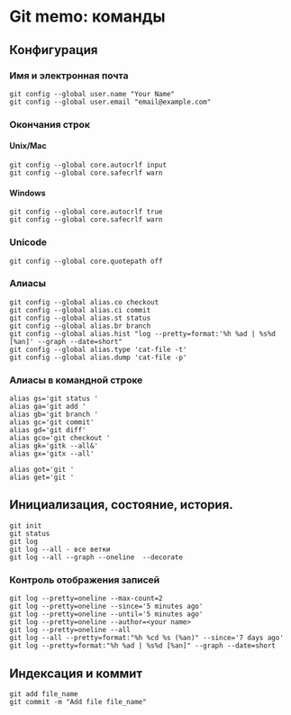 # Git memo: команды

## Конфигурация

### Имя и электронная почта

    git config --global user.name "Your Name"
    git config --global user.email "email@example.com"

### Окончания строк

#### Unix/Mac

    git config --global core.autocrlf input
    git config --global core.safecrlf warn

#### Windows

    git config --global core.autocrlf true
    git config --global core.safecrlf warn

### Unicode

    git config --global core.quotepath off

### Алиасы
    git config --global alias.co checkout
    git config --global alias.ci commit
    git config --global alias.st status
    git config --global alias.br branch
    git config --global alias.hist "log --pretty=format:'%h %ad | %s%d [%an]' --graph --date=short"
    git config --global alias.type 'cat-file -t'
    git config --global alias.dump 'cat-file -p'

### Алиасы в командной строке
    alias gs='git status '
    alias ga='git add '
    alias gb='git branch '
    alias gc='git commit'
    alias gd='git diff'
    alias gco='git checkout '
    alias gk='gitk --all&'
    alias gx='gitx --all'

    alias got='git '
    alias get='git '

## Инициализация, состояние, история.
    git init
    git status
    git log 
    git log --all - все ветки
    git log --all --graph --oneline  --decorate

### Контроль отображения записей
    git log --pretty=oneline --max-count=2
    git log --pretty=oneline --since='5 minutes ago'
    git log --pretty=oneline --until='5 minutes ago'
    git log --pretty=oneline --author=<your name>
    git log --pretty=oneline --all
    git log --all --pretty=format:"%h %cd %s (%an)" --since='7 days ago'
    git log --pretty=format:"%h %ad | %s%d [%an]" --graph --date=short

## Индексация и коммит
    git add file_name
    git commit -m "Add file file_name"

